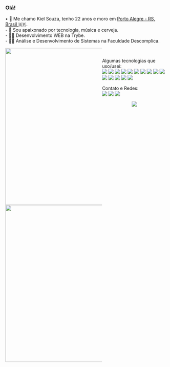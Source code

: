 <div align="left">
        <h3>Olá!</h3>
        <p>
              • 👦 Me chamo Kiel Souza, tenho 22 anos e moro em <a href="https://www.google.com/maps/place/Porto+Alegre,+RS">Porto Alegre - RS, Brasil  </a>🇧🇷.<br>
            - 💖 Sou apaixonado por tecnologia, música e cerveja.<br>
            - 👨‍💻 Desenvolvimento WEB na Trybe.<br>
            - 👨‍🎓 Análise e Desenvolvimento de Sistemas na Faculdade Descomplica.<br>
        </p>
    </div>
    <div>
        <div style="float: left; width: 60%;">
            <img width="490" src="https://github-readme-stats.vercel.app/api?username=kielsouza&show_icons=true&line_height=20&title_color=f69673&icon_color=1b93c9&show_owner=true&count_private=true&include_all_commits=true&hide_border=true" />
            <img width="490" src="https://github-readme-stats.vercel.app/api/top-langs/?username=kielsouza&layout=compact&hide_border=true"/>    
        </div>
        <div align="left" style="float: right; width: 40%;">
            <p>
                <br>Algumas tecnologias que uso/usei:<br>
                <img src="https://img.shields.io/badge/-Visual%20Studio%20Code-23A9F2?style=flat-square&logo=Visual%20Studio%20Code&logoColor=white" />
                <img src="https://img.shields.io/badge/-Github-181717?style=flat-square&logo=GitHub&logoColor=white" />
                <img src="https://img.shields.io/badge/-Git-F44D27?style=flat-square&logo=Git&logoColor=white" />
                <img src="https://img.shields.io/badge/-NPM-CB3837?style=flat-square&logo=NPM&logoColor=white" />
                <img src="https://img.shields.io/badge/-Trello-0079BF?style=flat-square&logo=Trello&logoColor=white" />
                <img src="https://img.shields.io/badge/-Slack-E01563?style=flat-square&logo=Slack&logoColor=white" />
                <img src="https://img.shields.io/badge/-Adobe%20Photoshop-31A8FF?style=flat-square&logo=Adobe%20Photoshop&logoColor=white" />
                <img src="https://img.shields.io/badge/-ESLint-4B32C3?style=flat-square&logo=ESLint&logoColor=white" />
                <img src="https://img.shields.io/badge/-HTML5-E34F26?style=flat-square&logo=HTML5&logoColor=white" />
                <img src="https://img.shields.io/badge/-CSS3-1572B6?style=flat-square&logo=CSS3&logoColor=white" />
                <img src="https://img.shields.io/badge/-Ubuntu-A80030?style=flat-square&logo=Ubuntu&logoColor=white" />
                <img src="https://img.shields.io/badge/-AWS-232F3E?style=flat-square&logo=Amazon%20AWS&logoColor=white" />
                <img src="https://img.shields.io/badge/-React JS-222F29?style=flat-square&logo=React&logoColor=white" />
                <img src="https://img.shields.io/badge/-Jest-C21325?style=flat-square&logo=Jest&logoColor=white" />
                <img src="https://img.shields.io/badge/-React Testing Library-E33332?style=flat-square&logo=Testing%20Library&logoColor=white" />    
            </p>
    </div>
    <div align="left">
        <p>
            Contato e Redes:<br />
            <a href="mailto:kielsouza115@hotmail.com?subject=[GitHub]">
                <img src="https://img.shields.io/badge/e‑mail-D14836.svg?style=for-the-badge&logo=GMail&logoColor=white" /></a>
            <a href="https://instagram.com/kiel.jpg">
                <img src="https://img.shields.io/badge/instagram-E4405F.svg?style=for-the-badge&logo=instagram&logoColor=white" /></a>
            <a href="https://linkedin.com/in/stan-daniels-roth-278478127">
                <img src="https://img.shields.io/badge/linkedin-0077B5.svg?style=for-the-badge&logo=linkedin&logoColor=white" /></a>
        </p>
    </div>
    <div align="center">
        <a href="https://open.spotify.com/user/aggwfzs37p4ssrxstmzjb4opk?si=d5449fa99ad94ce2">
            <img src="https://spotify-recently-played-readme.vercel.app/api?user=aggwfzs37p4ssrxstmzjb4opk&width=850&count=1" /></a>
    </div>
